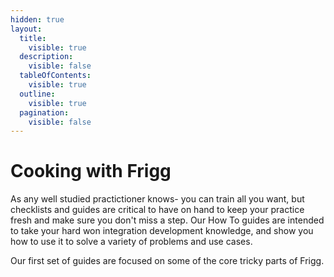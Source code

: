 ```yaml
---
hidden: true
layout:
  title:
    visible: true
  description:
    visible: false
  tableOfContents:
    visible: true
  outline:
    visible: true
  pagination:
    visible: false
---
```


# Cooking with Frigg

As any well studied practictioner knows- you can train all you want, but checklists and guides are critical to have on hand to keep your practice fresh and make sure you don't miss a step. Our How To guides are intended to take your hard won integration development knowledge, and show you how to use it to solve a variety of problems and use cases.

Our first set of guides are focused on some of the core tricky parts of Frigg.
